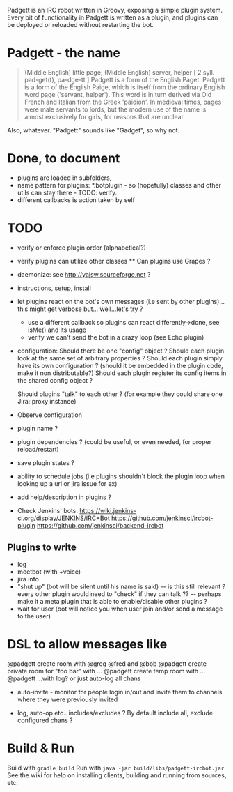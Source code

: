 Padgett is an IRC robot written in Groovy, exposing a simple plugin system.
Every bit of functionality in Padgett is written as a plugin, and plugins can be deployed or reloaded without restarting the bot.

Padgett - the name
==================

> (Middle English) little page; (Middle English) server, helper
[ 2 syll. pad-get(t), pa-dge-tt ] Padgett is a form of the English Paget. Padgett is a form of the English Paige,
which is itself from the ordinary English word page ('servant, helper'). This word is in turn derived via Old French and Italian from the Greek 'paidion'.
In medieval times, pages were male servants to lords, but the modern use of the name is almost exclusively for girls, for reasons that are unclear.

Also, whatever. "Padgett" sounds like "Gadget", so why not.


Done, to document
=================
* plugins are loaded in subfolders,
* name pattern for plugins: *.botplugin - so (hopefully) classes and other utils can stay there - TODO: verify.
* different callbacks is action taken by self

TODO
====
* verify or enforce plugin order (alphabetical?)
* verify plugins can utilize other classes
  ** Can plugins use Grapes ?
* daemonize: see http://yajsw.sourceforge.net ?
* instructions, setup, install

* let plugins react on the bot's own messages (i.e sent by other plugins)... this might get verbose but... well...let's try ?
  * use a different callback so plugins can react differently->done, see isMe() and its usage
  * verify we can't send the bot in a crazy loop (see Echo plugin)

* configuration:
  Should there be one "config" object ?
  Should each plugin look at the same set of arbitrary properties ?
  Should each plugin simply have its own configuration ? (should it be embedded in the plugin code, make it non distributable?)
  Should each plugin register its config items in the shared config object ?

  Should plugins "talk" to each other ?
  (for example they could share one Jira::proxy instance)

* Observe configuration

* plugin name ?
* plugin dependencies ? (could be useful, or even needed, for proper reload/restart)

* save plugin states ?

* ability to schedule jobs (i.e plugins shouldn't block the plugin loop when looking up a url or jira issue for ex)

* add help/description in plugins ?

* Check Jenkins' bots:
  https://wiki.jenkins-ci.org/display/JENKINS/IRC+Bot
  https://github.com/jenkinsci/ircbot-plugin
  https://github.com/jenkinsci/backend-ircbot

Plugins to write
----------------

* log
* meetbot (with +voice)
* jira info
* "shut up" (bot will be silent until his name is said)
  -- is this still relevant ? every other plugin would need to "check" if they can talk ??
  -- perhaps make it a meta plugin that is able to enable/disable other plugins ?
* wait for user (bot will notice you when user join and/or send a message to the user)

# DSL to allow messages like
  @padgett create room with @greg @fred and @bob
  @padgett create private room for "foo bar" with ...
  @padgett create temp room with ...
  @padgett ...with log? or just auto-log all chans

* auto-invite - monitor for people login in/out and invite them to channels where they were previously invited

* log, auto-op etc.. includes/excludes ? By default include all, exclude configured chans ?

Build & Run
===========
Build with `gradle build`
Run with `java -jar build/libs/padgett-ircbot.jar`
See the wiki for help on installing clients, building and running from sources, etc.
